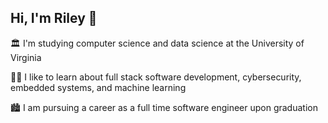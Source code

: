 ## Hi, I'm Riley 👋
🏛️ I'm studying computer science and data science at the University of Virginia

👨‍💻 I like to learn about full stack software development, cybersecurity, embedded systems, and machine learning

🏙️ I am pursuing a career as a full time software engineer upon graduation



<!---
nfletcher27/nfletcher27 is a ✨ special ✨ repository because its `README.md` (this file) appears on your GitHub profile.
You can click the Preview link to take a look at your changes.
--->
